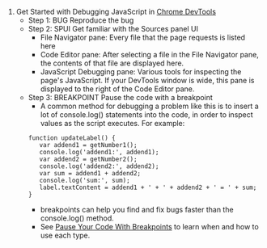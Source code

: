 1. Get Started with Debugging JavaScript in [Chrome DevTools](https://developers.google.com/web/tools/chrome-devtools/javascript/)
   - Step 1: BUG Reproduce the bug
   - Step 2: SPUI Get familiar with the Sources panel UI
     - File Navigator pane: Every file that the page requests is listed here
     - Code Editor pane: After selecting a file in the File Navigator pane, the contents of that file are displayed here.
     - JavaScript Debugging pane: Various tools for inspecting the page's JavaScript. If your DevTools window is wide, this pane is displayed to the right of the Code Editor pane.
    - Step 3: BREAKPOINT Pause the code with a breakpoint
       - A common method for debugging a problem like this is to insert a lot of console.log() statements into the code, in order to inspect values as the script executes. For example:
       ```
       function updateLabel() {
          var addend1 = getNumber1();
          console.log('addend1:', addend1);
          var addend2 = getNumber2();
          console.log('addend2:', addend2);
          var sum = addend1 + addend2;
          console.log('sum:', sum);
          label.textContent = addend1 + ' + ' + addend2 + ' = ' + sum;
       }
       ```
       - breakpoints can help you find and fix bugs faster than the console.log() method.
       - See [Pause Your Code With Breakpoints](https://developers.google.com/web/tools/chrome-devtools/javascript/breakpoints) to learn when and how to use each type.
